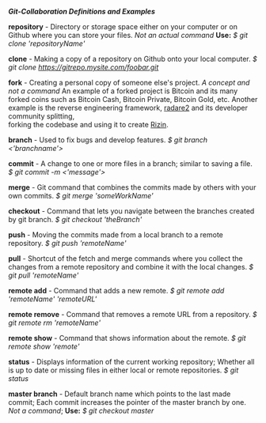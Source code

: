 **_Git-Collaboration Definitions and Examples_**<br>

**repository** - Directory or storage space either on your computer or on Github where you can store your files.
*Not an actual command* __Use:__ *$ git clone 'repositoryName'*

**clone** - Making a copy of a repository on Github onto your local computer.
*$ git clone https://gitrepo.mysite.com/foobar.git*

**fork** - Creating a personal copy of someone else's project.
*A concept and not a command* An example of a forked project is Bitcoin and its many forked coins such as Bitcoin Cash, Bitcoin Private, Bitcoin Gold, etc.
Another example is the reverse engineering framework, [radare2](https://github.com/radareorg) and its  developer community splitting, <br>forking the codebase and using it to create [Rizin](https://github.com/rizinorg).

**branch** - Used to fix bugs and develop features.
*$ git branch <'branchname'>*

**commit** - A change to one or more files in a branch; similar to saving a file.
*$ git commit -m <'message'>*

**merge** - Git command that combines the commits made by others with your own commits.
*$ git merge 'someWorkName'*

**checkout** - Command that lets you navigate between the branches created by git branch.
*$ git checkout 'theBranch'*

**push** - Moving the commits made from a local branch to a remote repository.
*$ git push 'remoteName'*

**pull** - Shortcut of the fetch and merge commands where you collect the changes from a remote repository and combine it with the local changes.
*$ git pull 'remoteName'*

**remote add** - Command that adds a new remote.
*$ git remote add 'remoteName' 'remoteURL'*

**remote remove** - Command that removes a remote URL from a repository.
*$ git remote rm 'remoteName'*

**remote show** - Command that shows information about the remote.
*$ git remote show 'remote'* 

**status** - Displays information of the current working repository; Whether all is up to date or missing files in either local or remote repositories.
*$ git status*

**master branch** - Default branch name which points to the last made commit; Each commit increases the pointer of the master branch by one.
*Not a command*; __Use:__ *$ git checkout master* 
